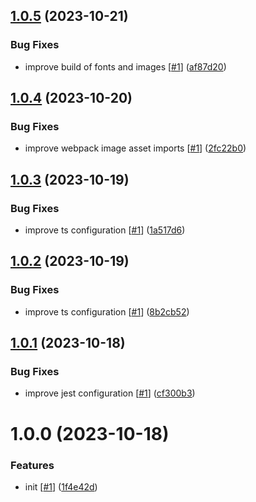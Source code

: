 ## [1.0.5](https://github.com/d3p1/app-ts-template/compare/v1.0.4...v1.0.5) (2023-10-21)


### Bug Fixes

* improve build of fonts and images [[#1](https://github.com/d3p1/app-ts-template/issues/1)] ([af87d20](https://github.com/d3p1/app-ts-template/commit/af87d208e5b4181eaeb5d28f09cf6661b75d1b0e))

## [1.0.4](https://github.com/d3p1/app-ts-template/compare/v1.0.3...v1.0.4) (2023-10-20)


### Bug Fixes

* improve webpack image asset imports [[#1](https://github.com/d3p1/app-ts-template/issues/1)] ([2fc22b0](https://github.com/d3p1/app-ts-template/commit/2fc22b0eacbbf3f13555ac00581c17a21ce46b3f))

## [1.0.3](https://github.com/d3p1/app-ts-template/compare/v1.0.2...v1.0.3) (2023-10-19)


### Bug Fixes

* improve ts configuration [[#1](https://github.com/d3p1/app-ts-template/issues/1)] ([1a517d6](https://github.com/d3p1/app-ts-template/commit/1a517d6450688c1512dcf375c9b2dd5f5f8df352))

## [1.0.2](https://github.com/d3p1/app-ts-template/compare/v1.0.1...v1.0.2) (2023-10-19)


### Bug Fixes

* improve ts configuration [[#1](https://github.com/d3p1/app-ts-template/issues/1)] ([8b2cb52](https://github.com/d3p1/app-ts-template/commit/8b2cb5222abf1ed8d6c7644e08e8862286e89547))

## [1.0.1](https://github.com/d3p1/app-ts-template/compare/v1.0.0...v1.0.1) (2023-10-18)


### Bug Fixes

* improve jest configuration [[#1](https://github.com/d3p1/app-ts-template/issues/1)] ([cf300b3](https://github.com/d3p1/app-ts-template/commit/cf300b3624ed74e40bcdaeff019774c22c87d8ef))

# 1.0.0 (2023-10-18)


### Features

* init [[#1](https://github.com/d3p1/app-ts-template/issues/1)] ([1f4e42d](https://github.com/d3p1/app-ts-template/commit/1f4e42d28e74c4ebc7190dba38e34727fcdca601))
